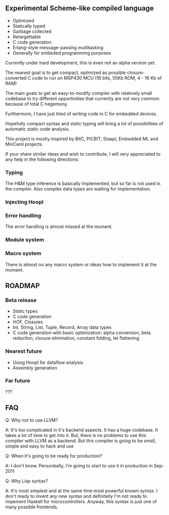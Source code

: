 
Experimental Scheme-like compiled language 
------------------------------------------

  - Optimized
  - Statically typed
  - Garbage collected
  - Retargettable
  - C code generation
  - Erlang-style message-passing multitasking
  - Generally for embeded programming purposes

Currently under hard development, this is even not an alpha version yet.

The nearest goal is to get compact, optimized as possible closure-converted
C code to run on MSP430 MCU (16 bits, 55Kb ROM, 4 - 16 Kb of RAM)

The main goals to get an easy-to-modify compiler with relatively small codebase
to try different opportinities that currently are not very common because of total
C hegemony. 

Furthermore, I have just tired of writing code in C for embedded devices.

Hopefully compact syntax and static typing will bring a lot of possibilities 
of automatic static code analysis.

This project is mostly inspired by BitC, PICBIT, Staapl, Embedded ML and MinCaml
projects.

If your share similar ideas and wish to contribute, I will very appreciated to any help 
in the following directions:

### Typing ###

The H&M type inference is basically implemented, but so far is not used in the compiler.
Also complex data types are waiting for implementation.

### Injecting Hoopl ###

### Error handling ###

The error handling is almost missed at the moment.

### Module system ###

### Macro system ###

There is almost no any macro system or ideas how to implement it at the moment.


ROADMAP
-------

### Beta release ###

  - Static types
  - C code generation
  - HOF, Closures
  - Int, String, List, Tuple, Record, Array data types
  - C code generation with basic optimization: alpha conversion, 
    beta reduction, closure elimination, constant folding, let flattening

### Nearest future ###

  - Using Hoopl for dataflow analysis 
  - Assembly generation

### Far future ###

???


FAQ
---


Q: Why not to use LLVM?

A: It's too complicated in it's backend aspects. It has a huge codebase. It takes a lot of time to get into it.
   But, there is no problems to use this compiler with LLVM as a backend. But this compiler is going to be
   small, simple and easy to hack and use

Q: When it's going to be ready for production?

A: I don't know. Personbally, I'm going to start to use it in production in Sep-2011


Q: Why Lisp syntax?

A: It's most simplest and at the same time most powerful known syntax. I don't ready to invent 
   any new syntax and definitelly I'm not ready to impement Haskell for microcontrollers. Anyway,
   this syntax is just one of many possible frontends.


